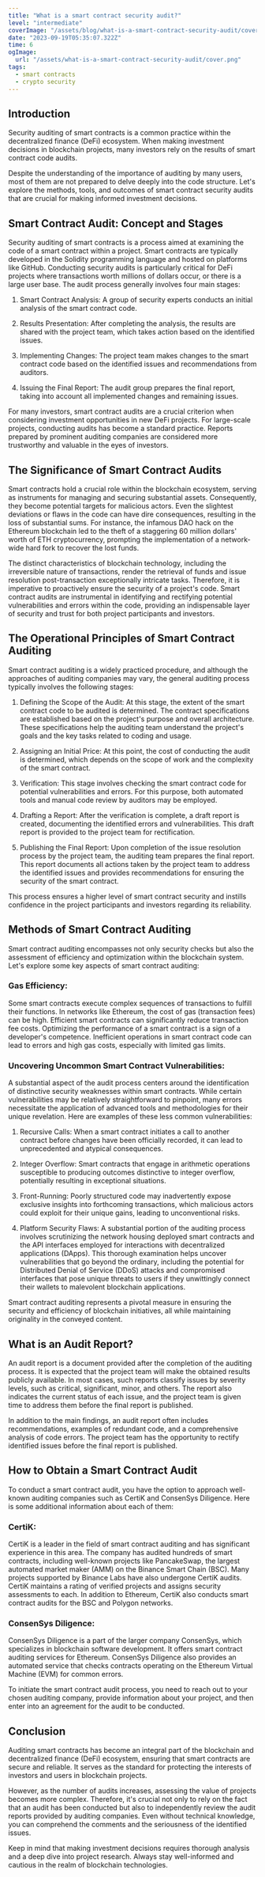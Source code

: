 ```yaml
---
title: "What is a smart contract security audit?"
level: "intermediate"
coverImage: "/assets/blog/what-is-a-smart-contract-security-audit/cover.png"
date: "2023-09-19T05:35:07.322Z"
time: 6
ogImage:
  url: "/assets/what-is-a-smart-contract-security-audit/cover.png"
tags:
  - smart contracts
  - crypto security
---
```



## Introduction
Security auditing of smart contracts is a common practice within the decentralized finance (DeFi) ecosystem. When making investment decisions in blockchain projects, many investors rely on the results of smart contract code audits.

Despite the understanding of the importance of auditing by many users, most of them are not prepared to delve deeply into the code structure. Let's explore the methods, tools, and outcomes of smart contract security audits that are crucial for making informed investment decisions.

## Smart Contract Audit: Concept and Stages
Security auditing of smart contracts is a process aimed at examining the code of a smart contract within a project. Smart contracts are typically developed in the Solidity programming language and hosted on platforms like GitHub. Conducting security audits is particularly critical for DeFi projects where transactions worth millions of dollars occur, or there is a large user base. The audit process generally involves four main stages:

1. Smart Contract Analysis: A group of security experts conducts an initial analysis of the smart contract code.

2. Results Presentation: After completing the analysis, the results are shared with the project team, which takes action based on the identified issues.

3. Implementing Changes: The project team makes changes to the smart contract code based on the identified issues and recommendations from auditors.

4. Issuing the Final Report: The audit group prepares the final report, taking into account all implemented changes and remaining issues.

For many investors, smart contract audits are a crucial criterion when considering investment opportunities in new DeFi projects. For large-scale projects, conducting audits has become a standard practice. Reports prepared by prominent auditing companies are considered more trustworthy and valuable in the eyes of investors.

<!-- banner_place -->

## The Significance of Smart Contract Audits
Smart contracts hold a crucial role within the blockchain ecosystem, serving as instruments for managing and securing substantial assets. Consequently, they become potential targets for malicious actors. Even the slightest deviations or flaws in the code can have dire consequences, resulting in the loss of substantial sums. For instance, the infamous DAO hack on the Ethereum blockchain led to the theft of a staggering 60 million dollars' worth of ETH cryptocurrency, prompting the implementation of a network-wide hard fork to recover the lost funds.

The distinct characteristics of blockchain technology, including the irreversible nature of transactions, render the retrieval of funds and issue resolution post-transaction exceptionally intricate tasks. Therefore, it is imperative to proactively ensure the security of a project's code. Smart contract audits are instrumental in identifying and rectifying potential vulnerabilities and errors within the code, providing an indispensable layer of security and trust for both project participants and investors.

## The Operational Principles of Smart Contract Auditing
Smart contract auditing is a widely practiced procedure, and although the approaches of auditing companies may vary, the general auditing process typically involves the following stages:

1. Defining the Scope of the Audit: At this stage, the extent of the smart contract code to be audited is determined. The contract specifications are established based on the project's purpose and overall architecture. These specifications help the auditing team understand the project's goals and the key tasks related to coding and usage.

2. Assigning an Initial Price: At this point, the cost of conducting the audit is determined, which depends on the scope of work and the complexity of the smart contract.

3. Verification: This stage involves checking the smart contract code for potential vulnerabilities and errors. For this purpose, both automated tools and manual code review by auditors may be employed.

4. Drafting a Report: After the verification is complete, a draft report is created, documenting the identified errors and vulnerabilities. This draft report is provided to the project team for rectification.

5. Publishing the Final Report: Upon completion of the issue resolution process by the project team, the auditing team prepares the final report. This report documents all actions taken by the project team to address the identified issues and provides recommendations for ensuring the security of the smart contract.

This process ensures a higher level of smart contract security and instills confidence in the project participants and investors regarding its reliability.

## Methods of Smart Contract Auditing
Smart contract auditing encompasses not only security checks but also the assessment of efficiency and optimization within the blockchain system. Let's explore some key aspects of smart contract auditing:

### Gas Efficiency:
Some smart contracts execute complex sequences of transactions to fulfill their functions. In networks like Ethereum, the cost of gas (transaction fees) can be high. Efficient smart contracts can significantly reduce transaction fee costs. Optimizing the performance of a smart contract is a sign of a developer's competence. Inefficient operations in smart contract code can lead to errors and high gas costs, especially with limited gas limits.

### Uncovering Uncommon Smart Contract Vulnerabilities:
A substantial aspect of the audit process centers around the identification of distinctive security weaknesses within smart contracts. While certain vulnerabilities may be relatively straightforward to pinpoint, many errors necessitate the application of advanced tools and methodologies for their unique revelation. Here are examples of these less common vulnerabilities:

1. Recursive Calls: When a smart contract initiates a call to another contract before changes have been officially recorded, it can lead to unprecedented and atypical consequences.

2. Integer Overflow: Smart contracts that engage in arithmetic operations susceptible to producing outcomes distinctive to integer overflow, potentially resulting in exceptional situations.

3. Front-Running: Poorly structured code may inadvertently expose exclusive insights into forthcoming transactions, which malicious actors could exploit for their unique gains, leading to unconventional risks.

4. Platform Security Flaws: A substantial portion of the auditing process involves scrutinizing the network housing deployed smart contracts and the API interfaces employed for interactions with decentralized applications (DApps). This thorough examination helps uncover vulnerabilities that go beyond the ordinary, including the potential for Distributed Denial of Service (DDoS) attacks and compromised interfaces that pose unique threats to users if they unwittingly connect their wallets to malevolent blockchain applications.

Smart contract auditing represents a pivotal measure in ensuring the security and efficiency of blockchain initiatives, all while maintaining originality in the conveyed content.

## What is an Audit Report?
An audit report is a document provided after the completion of the auditing process. It is expected that the project team will make the obtained results publicly available. In most cases, such reports classify issues by severity levels, such as critical, significant, minor, and others. The report also indicates the current status of each issue, and the project team is given time to address them before the final report is published.

In addition to the main findings, an audit report often includes recommendations, examples of redundant code, and a comprehensive analysis of code errors. The project team has the opportunity to rectify identified issues before the final report is published.

## How to Obtain a Smart Contract Audit
To conduct a smart contract audit, you have the option to approach well-known auditing companies such as CertiK and ConsenSys Diligence. Here is some additional information about each of them:

### CertiK:
CertiK is a leader in the field of smart contract auditing and has significant experience in this area. The company has audited hundreds of smart contracts, including well-known projects like PancakeSwap, the largest automated market maker (AMM) on the Binance Smart Chain (BSC). Many projects supported by Binance Labs have also undergone CertiK audits. CertiK maintains a rating of verified projects and assigns security assessments to each. In addition to Ethereum, CertiK also conducts smart contract audits for the BSC and Polygon networks.

### ConsenSys Diligence:
ConsenSys Diligence is a part of the larger company ConsenSys, which specializes in blockchain software development. It offers smart contract auditing services for Ethereum. ConsenSys Diligence also provides an automated service that checks contracts operating on the Ethereum Virtual Machine (EVM) for common errors.

To initiate the smart contract audit process, you need to reach out to your chosen auditing company, provide information about your project, and then enter into an agreement for the audit to be conducted.

## Conclusion
Auditing smart contracts has become an integral part of the blockchain and decentralized finance (DeFi) ecosystem, ensuring that smart contracts are secure and reliable. It serves as the standard for protecting the interests of investors and users in blockchain projects.

However, as the number of audits increases, assessing the value of projects becomes more complex. Therefore, it's crucial not only to rely on the fact that an audit has been conducted but also to independently review the audit reports provided by auditing companies. Even without technical knowledge, you can comprehend the comments and the seriousness of the identified issues.

Keep in mind that making investment decisions requires thorough analysis and a deep dive into project research. Always stay well-informed and cautious in the realm of blockchain technologies.



